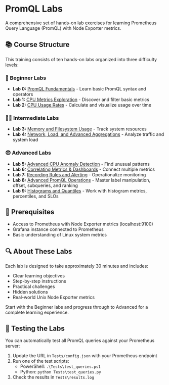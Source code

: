 # PromQL Labs

A comprehensive set of hands-on lab exercises for learning Prometheus Query Language (PromQL) with Node Exporter metrics.

## 📚 Course Structure

This training consists of ten hands-on labs organized into three difficulty levels:

### 🐣 Beginner Labs
- **Lab 0:** [PromQL Fundamentals](Beginner/Lab0_PromQL_Fundamentals.md) - Learn basic PromQL syntax and operators
- **Lab 1:** [CPU Metrics Exploration](Beginner/Lab1_CPU_Exploration.md) - Discover and filter basic metrics
- **Lab 2:** [CPU Usage Rates](Beginner/Lab2_CPU_Rates.md) - Calculate and visualize usage over time

### 👩‍💻 Intermediate Labs
- **Lab 3:** [Memory and Filesystem Usage](Intermediate/Lab3_Memory_Filesystem.md) - Track system resources
- **Lab 4:** [Network, Load, and Advanced Aggregations](Intermediate/Lab4_Network_Load.md) - Analyze traffic and system load

### 😎 Advanced Labs
- **Lab 5:** [Advanced CPU Anomaly Detection](Advanced/Lab5_Advanced_CPU_Anomaly.md) - Find unusual patterns
- **Lab 6:** [Correlating Metrics & Dashboards](Advanced/Lab6_Correlating_Metrics.md) - Connect multiple metrics
- **Lab 7:** [Recording Rules and Alerting](Advanced/Lab7_Recording_Rules_Alerting.md) - Operationalize monitoring
- **Lab 8:** [Advanced PromQL Operations](Advanced/Lab8_Advanced_PromQL_Operations.md) - Master label manipulation, offset, subqueries, and ranking
- **Lab 9:** [Histograms and Quantiles](Advanced/Lab9_Histograms_Quantiles.md) - Work with histogram metrics, percentiles, and SLOs

## 🚀 Prerequisites

- Access to Prometheus with Node Exporter metrics (localhost:9100)
- Grafana instance connected to Prometheus
- Basic understanding of Linux system metrics

## 🔍 About These Labs

Each lab is designed to take approximately 30 minutes and includes:
- Clear learning objectives
- Step-by-step instructions
- Practical challenges
- Hidden solutions
- Real-world Unix Node Exporter metrics

Start with the Beginner labs and progress through to Advanced for a complete learning experience.

## 🧪 Testing the Labs

You can automatically test all PromQL queries against your Prometheus server:

1. Update the URL in `Tests/config.json` with your Prometheus endpoint
2. Run one of the test scripts:
   - PowerShell: `.\Tests\test_queries.ps1`
   - Python: `python Tests\test_queries.py`
3. Check the results in `Tests\results.log`

